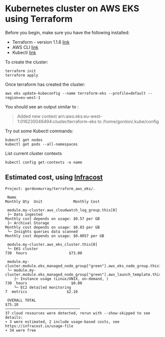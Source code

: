 # Kubernetes cluster on AWS EKS using Terraform

Before you begin, make sure you have the following installed:

* Terraform - version 1.1.8 [link](https://www.terraform.io/downloads.html)
* AWS CLI [link](https://docs.aws.amazon.com/cli/latest/userguide/cli-chap-welcome.html)
* Kubectl [link](https://kubernetes.io/docs/tasks/tools/)

To create the cluster:

```
terraform init
terraform apply
```

Once terraform has created the cluster:

```
aws eks update-kubeconfig --name terraform-eks --profile=default --region=eu-west-1
```

You should see an output similar to :

> Added new context arn:aws:eks:eu-west-1:016230046494:cluster/terraform-eks to /home/gordon/.kube/config

Try out some Kubectl commands:

```
kubectl get nodes
kubectl get pods --all-namespaces
```

List current cluster contexts

```
kubectl config get-contexts -o name
```

## Estimated cost, using [Infracost](https://github.com/infracost/infracost)

```
Project: gordonmurray/terraform_aws_eks/.

 Name                                                                                        Monthly Qty  Unit              Monthly Cost

 module.my-cluster.aws_cloudwatch_log_group.this[0]
 ├─ Data ingested                                                                         Monthly cost depends on usage: $0.57 per GB
 ├─ Archival Storage                                                                      Monthly cost depends on usage: $0.03 per GB
 └─ Insights queries data scanned                                                         Monthly cost depends on usage: $0.0057 per GB

 module.my-cluster.aws_eks_cluster.this[0]
 └─ EKS cluster                                                                                      730  hours                   $73.00

 module.my-cluster.module.eks_managed_node_group["green"].aws_eks_node_group.this[0]
 └─ module.my-cluster.module.eks_managed_node_group["green"].aws_launch_template.this[0]
    ├─ Instance usage (Linux/UNIX, on-demand, )                                                      730  hours                    $0.00
    └─ EC2 detailed monitoring                                                                         7  metrics                  $2.10

 OVERALL TOTAL                                                                                                                    $75.10
──────────────────────────────────
37 cloud resources were detected, rerun with --show-skipped to see details:
∙ 3 were estimated, 2 include usage-based costs, see https://infracost.io/usage-file
∙ 34 were free
```